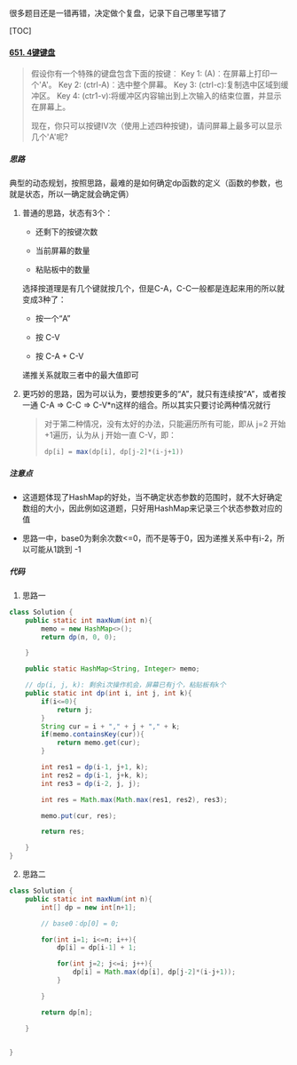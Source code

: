 很多题目还是一错再错，决定做个复盘，记录下自己哪里写错了



[TOC]

#### [651. 4键键盘](https://leetcode-cn.com/problems/4-keys-keyboard/)


> 假设你有一个特殊的键盘包含下面的按键︰
> Key 1: (A)︰在屏幕上打印一个'A'。
> Key 2: (ctrl-A)︰选中整个屏幕。
> Key 3: (ctrl-c)∶复制选中区域到缓冲区。
> Key 4: (ctr1-v)∶将缓冲区内容输出到上次输入的结束位置，并显示在屏幕上。
> 
> 现在，你只可以按键Ⅳ次（使用上述四种按键)，请问屏幕上最多可以显示几个'A'呢?
> 



##### 思路

典型的动态规划，按照思路，最难的是如何确定dp函数的定义（函数的参数，也就是状态，所以一确定就会确定俩）



1. 普通的思路，状态有3个：

   - 还剩下的按键次数

   - 当前屏幕的数量

   - 粘贴板中的数量

   选择按道理是有几个键就按几个，但是C-A，C-C一般都是连起来用的所以就变成3种了：

   - 按一个“A”

   - 按 C-V

   - 按 C-A + C-V

   递推关系就取三者中的最大值即可



2. 更巧妙的思路，因为可以认为，要想按更多的“A”，就只有连续按“A”，或者按一通 C-A => C-C => C-V*n这样的组合。所以其实只要讨论两种情况就行

   > 对于第二种情况，没有太好的办法，只能遍历所有可能，即从 j=2 开始+1遍历，认为从 j 开始一直 C-V，即：
   >
   > ```java
   > dp[i] = max(dp[i], dp[j-2]*(i-j+1))
   > ```





##### 注意点

- 这道题体现了HashMap的好处，当不确定状态参数的范围时，就不大好确定数组的大小，因此例如这道题，只好用HashMap来记录三个状态参数对应的值

- 思路一中，base0为剩余次数<=0，而不是等于0，因为递推关系中有i-2，所以可能从1跳到 -1

  



##### 代码

1. 思路一

```java
class Solution {
    public static int maxNum(int n){
        memo = new HashMap<>();
        return dp(n, 0, 0);

    }

    public static HashMap<String, Integer> memo;

    // dp(i, j, k): 剩余i次操作机会，屏幕已有j个，粘贴板有k个
    public static int dp(int i, int j, int k){
        if(i<=0){
            return j;
        }
        String cur = i + "," + j + "," + k;
        if(memo.containsKey(cur)){
            return memo.get(cur);
        }

        int res1 = dp(i-1, j+1, k);
        int res2 = dp(i-1, j+k, k);
        int res3 = dp(i-2, j, j);

        int res = Math.max(Math.max(res1, res2), res3);

        memo.put(cur, res);

        return res;

    }
}
```

2. 思路二

```java
class Solution {
    public static int maxNum(int n){
        int[] dp = new int[n+1];

        // base0：dp[0] = 0;

        for(int i=1; i<=n; i++){
            dp[i] = dp[i-1] + 1;

            for(int j=2; j<=i; j++){
                dp[i] = Math.max(dp[i], dp[j-2]*(i-j+1));
            }

        }

        return dp[n];

    }
    

}
```

